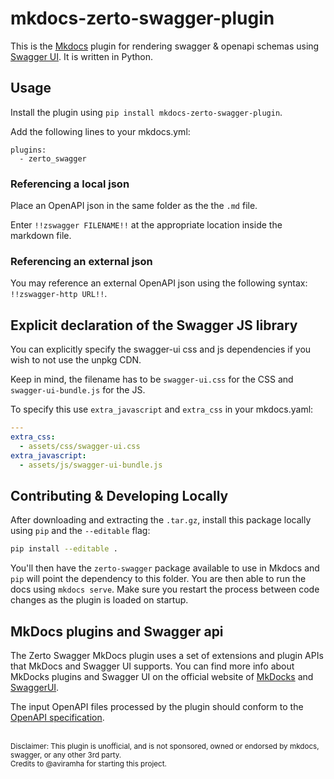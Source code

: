 # mkdocs-zerto-swagger-plugin
This is the [Mkdocs](https://www.mkdocs.org) plugin for rendering swagger &amp; openapi schemas using [Swagger UI](https://swagger.io/tools/swagger-ui/). It is written in Python.

## Usage
Install the plugin using `pip install mkdocs-zerto-swagger-plugin`.

Add the following lines to your mkdocs.yml:

    plugins:
      - zerto_swagger

### Referencing a local json

Place an OpenAPI json in the same folder as the the `.md` file.

Enter `!!zswagger FILENAME!!` at the appropriate location inside the markdown file.

### Referencing an external json

You may reference an external OpenAPI json using the following syntax: `!!zswagger-http URL!!`.

## Explicit declaration of the Swagger JS library

You can explicitly specify the swagger-ui css and js dependencies if you wish to not use the unpkg CDN.

Keep in mind, the filename has to be `swagger-ui.css` for the CSS and `swagger-ui-bundle.js` for the JS.

To specify this use `extra_javascript` and `extra_css` in your mkdocs.yaml:
``` yaml
--- 
extra_css: 
  - assets/css/swagger-ui.css
extra_javascript: 
  - assets/js/swagger-ui-bundle.js
```

## Contributing & Developing Locally

After downloading and extracting the `.tar.gz`, install this package locally using `pip` and the `--editable` flag:

``` bash
pip install --editable .
```

You'll then have the `zerto-swagger` package available to use in Mkdocs and `pip` will point the dependency to this folder. You are then able to run the docs using `mkdocs serve`. Make sure you restart the process between code changes as the plugin is loaded on startup.

## MkDocs plugins and Swagger api

The Zerto Swagger MkDocs plugin uses a set of extensions and plugin APIs that MkDocs and Swagger UI supports.
You can find more info about MkDocks plugins and Swagger UI  on the official website of [MkDocks](https://www.mkdocs.org/user-guide/plugins/) and [SwaggerUI](https://github.com/swagger-api/swagger-ui/blob/master/docs/customization/plugin-api.md).

The input OpenAPI files processed by the plugin should conform to the [OpenAPI specification](https://swagger.io/specification/).

</br>
<small>
Disclaimer: This plugin is unofficial, and is not sponsored, owned or endorsed by mkdocs, swagger, or any other 3rd party.</br>
Credits to @aviramha for starting this project.
</small>


